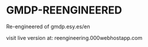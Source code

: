 # GMDP-REENGINEERED
Re-engineered of gmdp.esy.es/en

visit live version at:
reengineering.000webhostapp.com
